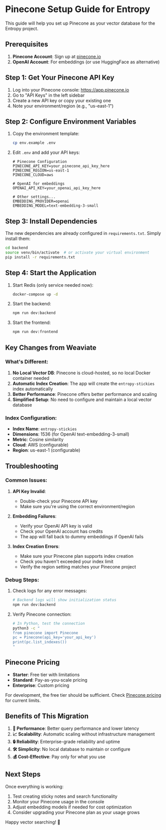 # Pinecone Setup Guide for Entropy

This guide will help you set up Pinecone as your vector database for the Entropy project.

## Prerequisites

1. **Pinecone Account**: Sign up at [pinecone.io](https://pinecone.io)
2. **OpenAI Account**: For embeddings (or use HuggingFace as alternative)

## Step 1: Get Your Pinecone API Key

1. Log into your Pinecone console: https://app.pinecone.io
2. Go to "API Keys" in the left sidebar
3. Create a new API key or copy your existing one
4. Note your environment/region (e.g., "us-east-1")

## Step 2: Configure Environment Variables

1. Copy the environment template:
   ```bash
   cp env.example .env
   ```

2. Edit `.env` and add your API keys:
   ```env
   # Pinecone Configuration
   PINECONE_API_KEY=your_pinecone_api_key_here
   PINECONE_REGION=us-east-1
   PINECONE_CLOUD=aws
   
   # OpenAI for embeddings
   OPENAI_API_KEY=your_openai_api_key_here
   
   # Other settings...
   EMBEDDING_PROVIDER=openai
   EMBEDDING_MODEL=text-embedding-3-small
   ```

## Step 3: Install Dependencies

The new dependencies are already configured in `requirements.txt`. Simply install them:

```bash
cd backend
source venv/bin/activate  # or activate your virtual environment
pip install -r requirements.txt
```

## Step 4: Start the Application

1. Start Redis (only service needed now):
   ```bash
   docker-compose up -d
   ```

2. Start the backend:
   ```bash
   npm run dev:backend
   ```

3. Start the frontend:
   ```bash
   npm run dev:frontend
   ```

## Key Changes from Weaviate

### What's Different:

1. **No Local Vector DB**: Pinecone is cloud-hosted, so no local Docker container needed
2. **Automatic Index Creation**: The app will create the `entropy-stickies` index automatically
3. **Better Performance**: Pinecone offers better performance and scaling
4. **Simplified Setup**: No need to configure and maintain a local vector database

### Index Configuration:

- **Index Name**: `entropy-stickies`
- **Dimensions**: 1536 (for OpenAI text-embedding-3-small)
- **Metric**: Cosine similarity
- **Cloud**: AWS (configurable)
- **Region**: us-east-1 (configurable)

## Troubleshooting

### Common Issues:

1. **API Key Invalid**:
   - Double-check your Pinecone API key
   - Make sure you're using the correct environment/region

2. **Embedding Failures**:
   - Verify your OpenAI API key is valid
   - Check your OpenAI account has credits
   - The app will fall back to dummy embeddings if OpenAI fails

3. **Index Creation Errors**:
   - Make sure your Pinecone plan supports index creation
   - Check you haven't exceeded your index limit
   - Verify the region setting matches your Pinecone project

### Debug Steps:

1. Check logs for any error messages:
   ```bash
   # Backend logs will show initialization status
   npm run dev:backend
   ```

2. Verify Pinecone connection:
   ```bash
   # In Python, test the connection
   python3 -c "
   from pinecone import Pinecone
   pc = Pinecone(api_key='your_api_key')
   print(pc.list_indexes())
   "
   ```

## Pinecone Pricing

- **Starter**: Free tier with limitations
- **Standard**: Pay-as-you-scale pricing
- **Enterprise**: Custom pricing

For development, the free tier should be sufficient. Check [Pinecone pricing](https://www.pinecone.io/pricing/) for current limits.

## Benefits of This Migration

1. **🚀 Performance**: Better query performance and lower latency
2. **📈 Scalability**: Automatic scaling without infrastructure management  
3. **🔒 Reliability**: Enterprise-grade reliability and uptime
4. **🛠️ Simplicity**: No local database to maintain or configure
5. **💰 Cost-Effective**: Pay only for what you use

## Next Steps

Once everything is working:

1. Test creating sticky notes and search functionality
2. Monitor your Pinecone usage in the console
3. Adjust embedding models if needed for cost optimization
4. Consider upgrading your Pinecone plan as your usage grows

Happy vector searching! 🎯 